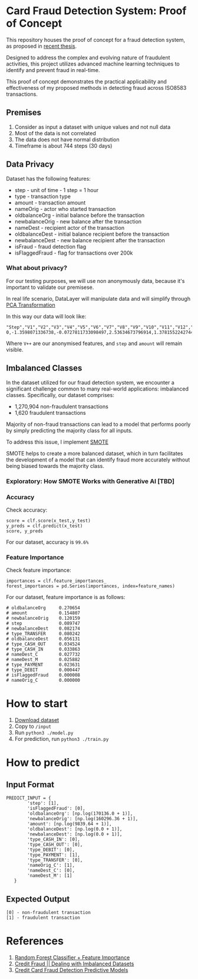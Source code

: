 # Card Fraud Detection System: Proof of Concept

This repository houses the proof of concept for a fraud detection system, 
as proposed in [recent thesis](https://docs.google.com/document/d/1H6mYeO212AjY1j5StG5QG-mZkEY11btcCxAnB8i-l6Y/edit?usp=sharing). 

Designed to address the complex and evolving nature of 
fraudulent activities, this project utilizes advanced 
machine learning techniques to identify and prevent 
fraud in real-time. 

This proof of concept demonstrates the 
practical applicability and effectiveness of my 
proposed methods in detecting fraud across ISO8583 transactions.

## Premises
1. Consider as input a dataset with unique values and not null data
2. Most of the data is not correlated
3. The data does not have normal distribution
4. Timeframe is about 744 steps (30 days)

## Data Privacy

Dataset has the following features:

- step - unit of time - 1 step = 1 hour
- type - transaction type
- amount - transaction amount
- nameOrig - actor who started transaction
- oldbalanceOrg - initial balance before the transaction
- newbalanceOrig - new balance after the transaction
- nameDest - recipient actor of the transaction
- oldbalanceDest - initial balance recipient before the transaction
- newbalanceDest - new balance recipient after the transaction
- isFraud - fraud detection flag
- isFlaggedFraud - flag for transactions over 200k

### What about privacy?
For our testing purposes, we will use non anonymously data, because
it's important to validate our premisese.

In real life scenario, DataLayer will manipulate data and will
simplify through [PCA Transformation](https://en.wikipedia.org/wiki/Principal_component_analysis)

In this way our data will look like:
```
"Step","V1","V2","V3","V4","V5","V6","V7","V8","V9","V10","V11","V12","V13","V14","V15","V16","V17","V18","V19","V20","V21","V22","V23","V24","V25","V26","V27","V28","Amount","Class"
0,-1.3598071336738,-0.0727811733098497,2.53634673796914,1.37815522427443,-0.338320769942518,0.462387777762292,0.239598554061257,0.0986979012610507,0.363786969611213,0.0907941719789316,-0.551599533260813,-0.617800855762348,-0.991389847235408,-0.311169353699879,1.46817697209427,-0.470400525259478,0.207971241929242,0.0257905801985591,0.403992960255733,0.251412098239705,-0.018306777944153,0.277837575558899,-0.110473910188767,0.0669280749146731,0.128539358273528,-0.189114843888824,0.133558376740387,-0.0210530534538215,149.62,"0"
```

Where `V++` are our anonymised features, and `step` and `amount` will remain visible. 

## Imbalanced Classes

In the dataset utilized for our fraud detection system, we encounter a significant challenge common to many real-world applications: imbalanced classes. Specifically, our dataset comprises:

- 1,270,904 non-fraudulent transactions
- 1,620 fraudulent transactions

Majority of non-fraud transactions can lead to a model that performs poorly by simply 
predicting the majority class for all inputs.

To address this issue, I implement [SMOTE](https://en.wikipedia.org/wiki/Oversampling_and_undersampling_in_data_analysis)

SMOTE helps to create a more balanced dataset, which in turn facilitates the development of a model that can identify fraud more accurately without being biased towards the majority class.

### Exploratory: How SMOTE Works with Generative AI [TBD]

### Accuracy

Check accuracy:
```
score = clf.score(x_test,y_test)
y_preds = clf.predict(x_test)
score, y_preds
```


For our dataset, accuracy is `99.6%`

### Feature Importance
Check feature importance:
```
importances = clf.feature_importances_
forest_importances = pd.Series(importances, index=feature_names)
```

For our dataset, feature importance is as follows:
```
# oldbalanceOrg     0.270654
# amount            0.154807
# newbalanceOrig    0.120159
# step              0.089747
# newbalanceDest    0.082174
# type_TRANSFER     0.080242
# oldbalanceDest    0.056131
# type_CASH_OUT     0.034524
# type_CASH_IN      0.033863
# nameDest_C        0.027732
# nameDest_M        0.025882
# type_PAYMENT      0.023631
# type_DEBIT        0.000447
# isFlaggedFraud    0.000008
# nameOrig_C        0.000000
```

# How to start

1. [Download dataset](https://drive.google.com/file/d/1qU3piT1pAfYRoE1OG8LKFplJ1dZB0BNR/view?usp=sharing)
2. Copy to `/input`
3. Run `python3 ./model.py`
4. For prediction, run `python3 ./train.py`

# How to predict

## Input Format
```
PREDICT_INPUT = {
        'step': [1],
        'isFlaggedFraud': [0],
        'oldbalanceOrg': [np.log(170136.0 + 1)],
        'newbalanceOrig': [np.log(160296.36 + 1)],
        'amount': [np.log(9839.64 + 1)],
        'oldbalanceDest': [np.log(0.0 + 1)],
        'newbalanceDest': [np.log(0.0 + 1)],
        'type_CASH_IN': [0],
        'type_CASH_OUT': [0],
        'type_DEBIT': [0],
        'type_PAYMENT': [1],
        'type_TRANSFER': [0],
        'nameOrig_C': [1],
        'nameDest_C': [0],
        'nameDest_M': [1]
   }
```

## Expected Output
```
[0] - non-fraudulent transaction
[1] - fraudulent transaction
```

# References
1. [Random Forest Classifier + Feature Importance](https://www.kaggle.com/code/prashant111/random-forest-classifier-feature-importance)
2. [Credit Fraud || Dealing with Imbalanced Datasets](https://www.kaggle.com/code/janiobachmann/credit-fraud-dealing-with-imbalanced-datasets/notebook)
3. [Credit Card Fraud Detection Predictive Models](https://www.kaggle.com/code/gpreda/credit-card-fraud-detection-predictive-models/input)




